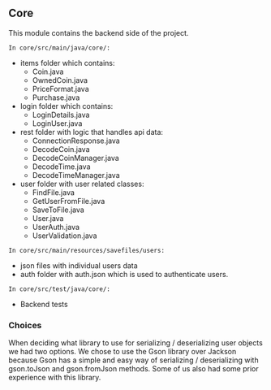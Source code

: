 ## Core

This module contains the backend side of the project. 
```
In core/src/main/java/core/:
```
- items folder which contains:
    - Coin.java
    - OwnedCoin.java
    - PriceFormat.java
    - Purchase.java
- login folder which contains:
    - LoginDetails.java
    - LoginUser.java
- rest folder with logic that handles api data:
    - ConnectionResponse.java
    - DecodeCoin.java
    - DecodeCoinManager.java
    - DecodeTime.java
    - DecodeTimeManager.java
- user folder with user related classes:
    - FindFile.java
    - GetUserFromFile.java
    - SaveToFile.java
    - User.java
    - UserAuth.java
    - UserValidation.java
```
In core/src/main/resources/savefiles/users:
```
- json files with individual users data
- auth folder with auth.json which is used to authenticate users. 
```
In core/src/test/java/core/: 
```
- Backend tests


### Choices
When deciding what library to use for serializing / deserializing user objects we had two options. 
We chose to use the Gson library over Jackson because Gson has a simple and easy way of serializing / deserializing with gson.toJson and gson.fromJson methods. Some of us also had some prior experience with this library.